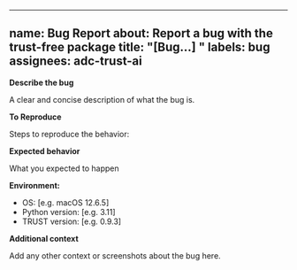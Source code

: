 
---
name: Bug Report
about: Report a bug with the trust-free package
title: "[Bug...] "
labels: bug
assignees: adc-trust-ai
---

**Describe the bug**

A clear and concise description of what the bug is.

**To Reproduce**

Steps to reproduce the behavior:

**Expected behavior**

What you expected to happen

**Environment:**
 - OS: [e.g. macOS 12.6.5]
 - Python version: [e.g. 3.11]
 - TRUST version: [e.g. 0.9.3]

**Additional context**

Add any other context or screenshots about the bug here.
